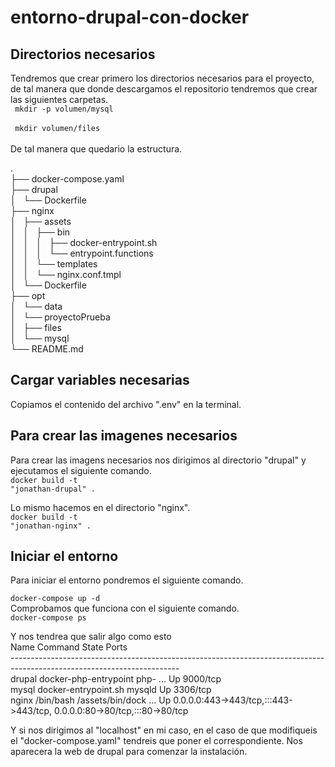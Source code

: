 # entorno-drupal-con-docker
## Directorios necesarios <br/>
Tendremos que crear primero los directorios necesarios para el proyecto, de tal manera que donde descargamos el repositorio tendremos que crear las siguientes carpetas. <br/>
<code>
mkdir -p volumen/mysql
</code><br/>
<code>
mkdir volumen/files
</code><br/>
<br/>
De tal manera que quedario la estructura. 

.<br/>
├── docker-compose.yaml<br/>
├── drupal<br/>
│   └── Dockerfile<br/>
├── nginx<br/>
│   ├── assets<br/>
│   │   ├── bin<br/>
│   │   │   ├── docker-entrypoint.sh<br/>
│   │   │   └── entrypoint.functions<br/>
│   │   └── templates<br/>
│   │       └── nginx.conf.tmpl<br/>
│   └── Dockerfile<br/>
├── opt<br/>
│   └── data<br/>
│       └── proyectoPrueba<br/>
│           ├── files<br/>
│           └── mysql<br/>
└── README.md<br/>

## Cargar variables necesarias <br>
Copiamos el contenido del archivo ".env" en la terminal.

## Para crear las imagenes necesarios <br/>
Para crear las imagens necesarios nos dirigimos al directorio "drupal" y ejecutamos el siguiente comando.<br>
<code>docker build -t "jonathan-drupal" .</code>

Lo mismo hacemos en el directorio "nginx".<br/>
<code>docker build -t "jonathan-nginx" .</code>

## Iniciar el entorno <br/>
Para iniciar el entorno pondremos el siguiente comando.<br/>
<code>
  docker-compose up -d
</code>
<br>
Comprobamos que funciona con el siguiente comando. <br/>
<code>docker-compose ps </code>

Y nos tendrea que salir algo como esto <br/>
 Name               Command               State                                   Ports                                 <br/>
------------------------------------------------------------------------------------------------------------------------<br/>
drupal   docker-php-entrypoint php- ...   Up      9000/tcp                                                              <br/>
mysql    docker-entrypoint.sh mysqld      Up      3306/tcp                                                              <br/>
nginx    /bin/bash /assets/bin/dock ...   Up      0.0.0.0:443->443/tcp,:::443->443/tcp, 0.0.0.0:80->80/tcp,:::80->80/tcp<br/>

Y si nos dirigimos al "localhost" en mi caso, en el caso de que modifiqueis el "docker-compose.yaml" tendreis que poner el correspondiente. Nos aparecera la web de drupal para comenzar la instalación.


